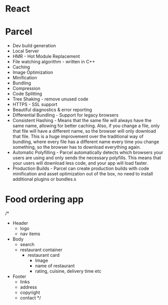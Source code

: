 # React


# Parcel
- Dev build generation
- Local Server
- HMR - Hot Module Replacement 
- File watching algorithm - written in C++
- Caching
- Image Optimization
- Minification
- Bundling
- Compression
- Code Splitting
- Tree Shaking - remove unused code
- HTTPS - SSL support
- Beautiful diagnostics & error reporting
- Differential Bundling - Support for legacy browsers 
- Consistent Hashing - Means that the same file will always have the same name, allowing for better caching. Also, if you change a file, only that file will have a different name, so the browser will only download that file. This is a huge improvement over the traditional way of bundling, where every file has a different name every time you change something, so the browser has to download everything again.
- Automatic Polyfilling - Parcel automatically detects which browsers your users are using and only sends the necessary polyfills. This means that your users will download less code, and your app will load faster.
- Production Builds - Parcel can create production builds with code minification and asset optimization out of the box, no need to install additional plugins or bundles.s



# Food ordering app
/* 
  * Header
    - logo
    - nav items
  * Body
    - search
    - restaurant container
      - restaurant card
        - Image
        - name of restaurant
        - rating, cuisine, delivery time etc 
  * Footer
    - links
    - address
    - copyright
    - contact
*/